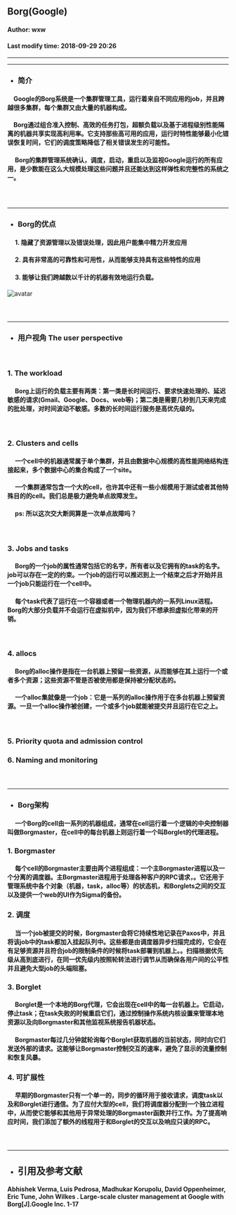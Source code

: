 ## Borg(Google)
#### Author: wxw
#### Last modify time: 2018-09-29 20:26

---
---

+ ### 简介
#### &ensp;&ensp;Google的Borg系统是一个集群管理工具，运行着来自不同应用的job，并且跨越很多集群，每个集群又由大量的机器构成。
#### &ensp;&ensp;Borg通过组合准入控制、高效的任务打包，超额负载以及基于进程级别性能隔离的机器共享实现高利用率。它支持那些高可用的应用，运行时特性能够最小化错误恢复时间，它们的调度策略降低了相关错误发生的可能性。
#### &ensp;&ensp; Borg的集群管理系统确认，调度，启动，重启以及监视Google运行的所有应用，是少数能在这么大规模处理这些问题并且还能达到这样弹性和完整性的系统之一。
### <br>

---

+ ### Borg的优点
#### &ensp;&ensp; 1. 隐藏了资源管理以及错误处理，因此用户能集中精力开发应用
#### &ensp;&ensp; 2. 具有非常高的可靠性和可用性，从而能够支持具有这些特性的应用
#### &ensp;&ensp; 3. 能够让我们跨越数以千计的机器有效地运行负载。
![avatar](https://images2015.cnblogs.com/blog/685359/201604/685359-20160408145529281-465318185.png)
#### <br>

---
+ ### 用户视角 The user perspective
#### <br>
### 1. The workload
#### &ensp;&ensp; Borg上运行的负载主要有两类：第一类是长时间运行、要求快速处理的、延迟敏感的请求(Gmail、Google、Docs、web等)；第二类是需要几秒到几天来完成的批处理，对时间波动不敏感。多数的长时间运行服务是高优先级的。
#### <br>

### 2. Clusters and cells
#### &ensp;&ensp; 一个cell中的机器通常属于单个集群，并且由数据中心规模的高性能网络结构连接起来，多个数据中心的集合构成了一个site。
#### &ensp;&ensp; 一个集群通常包含一个大的cell，也许其中还有一些小规模用于测试或者其他特殊目的的cell。我们总是极力避免单点故障发生。
#### &ensp;&ensp; ps: 所以这次交大断网算是一次单点故障吗？
#### <br>

### 3. Jobs and tasks
#### &ensp;&ensp; Borg的一个job的属性通常包括它的名字，所有者以及它拥有的task的名字。job可以存在一定的约束。一个job的运行可以推迟到上一个结束之后才开始并且一个job只能运行在一个cell中。
#### &ensp;&ensp; 每个task代表了运行在一个容器或者一个物理机器内的一系列Linux进程。Borg的大部分负载并不会运行在虚拟机中，因为我们不想承担虚拟化带来的开销。
#### <br>

### 4. allocs
#### &ensp;&ensp; Borg的alloc操作是指在一台机器上预留一些资源，从而能够在其上运行一个或者多个资源；这些资源不管是否被使用都是保持被分配状态的。
#### &ensp;&ensp; 一个alloc集就像是一个job：它是一系列的alloc操作用于在多台机器上预留资源。一旦一个alloc操作被创建，一个或多个job就能被提交并且运行在它之上。

#### <br>
### 5. Priority quota and admission control
### 6. Naming and monitoring

#### <br>

---

+ ### Borg架构
#### &ensp;&ensp; 一个Borg的cell由一系列的机器组成，通常在cell运行着一个逻辑的中央控制器叫做Borgmaster，在cell中的每台机器上则运行着一个叫Borglet的代理进程。
### 1. Borgmaster
#### &ensp;&ensp; 每个cell的Borgmaster主要由两个进程组成：一个主Borgmaster进程以及一个分离的调度器。主Borgmaster进程用于处理各种客户的RPC请求，。它还用于管理系统中各个对象（机器，task，alloc等）的状态机，和Borglets之间的交互以及提供一个web的UI作为Sigma的备份。

### 2. 调度
#### &ensp;&ensp; 当一个job被提交的时候，Borgmaster会将它持续性地记录在Paxos中，并且将该job中的task都加入挂起队列中。这些都是由调度器异步扫描完成的，它会在有足够资源并且符合job的限制条件的时候将task部署到机器上。。扫描根据优先级从高到底进行，在同一优先级内按照轮转法进行调节从而确保各用户间的公平性并且避免大型job的头端阻塞。

### 3. Borglet
#### &ensp;&ensp; Borglet是一个本地的Borg代理，它会出现在cell中的每一台机器上。它启动，停止task；在task失败的时候重启它们，通过控制操作系统内核设置来管理本地资源以及向Borgmaster和其他监视系统报告机器状态。
#### &ensp;&ensp; Borgmaster每过几分钟就轮询每个Borglet获取机器的当前状态，同时向它们发送外部的请求。这能够让Borgmaster控制交互的速率，避免了显示的流量控制和恢复风暴。

### 4. 可扩展性
#### &ensp;&ensp; 早期的Borgmaster只有一个单一的，同步的循环用于接收请求，调度task以及和Borglet进行通信。为了应付大型的cell，我们将调度器分配到一个独立进程中，从而使它能够和其他用于异常处理的Borgmaster函数并行工作。为了提高响应时间，我们添加了额外的线程用于和Borglet的交互以及响应只读的RPC。
#### <br>

---

+ ## 引用及参考文献
#### Abhishek Verma, Luis Pedrosa, Madhukar Korupolu, David Oppenheimer, Eric Tune, John Wilkes . Large-scale cluster management at Google with Borg[J].Google Inc. 1-17
